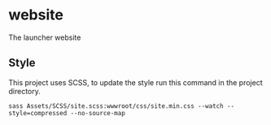 # website
The launcher website


## Style
This project uses SCSS, to update the style run this command in the project directory.
```
sass Assets/SCSS/site.scss:wwwroot/css/site.min.css --watch --style=compressed --no-source-map
```